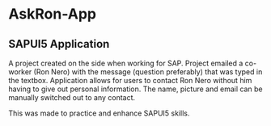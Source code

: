 # AskRon-App
## SAPUI5 Application

A project created on the side when working for SAP. Project emailed a co-worker (Ron Nero) with the message (question preferably) that was typed in the textbox. 
Application allows for users to contact Ron Nero without him having to give out personal information. The name, picture and email can be manually switched out to any contact.

This was made to practice and enhance SAPUI5 skills.
